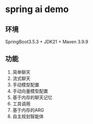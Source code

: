 # spring ai demo

## 环境
SpringBoot3.5.3 + JDK21 + Maven 3.9.9

## 功能
1. 简单聊天
2. 流式聊天
3. 手动模型配置
4. 手动向量模型配置
5. 基于内存的聊天记忆
6. 工具调用
7. 基于内存的ARG
8. 自主规划智能体